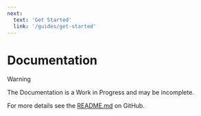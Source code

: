```yaml
---
next:
  text: 'Get Started'
  link: '/guides/get-started'
---
```


# Documentation

> [!WARNING]
> The Documentation is a Work in Progress and may be incomplete.

For more details see the [README.md](https://github.com/django-files/django-files?tab=readme-ov-file#readme) on GitHub.

